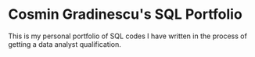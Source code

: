 # Cosmin Gradinescu's SQL Portfolio
This is my personal portfolio of SQL codes I have written in the process of getting a data analyst qualification.

